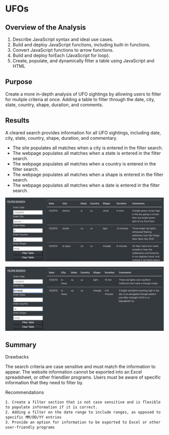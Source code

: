 # UFOs

## Overview of the Analysis
  1.  Describe JavaScript syntax and ideal use cases.
  2.  Build and deploy JavaScript functions, including built-in functions.
  3.  Convert JavaScript functions to arrow functions.
  4.  Build and deploy forEach (JavaScript for loop).
  5.  Create, populate, and dynamically filter a table using JavaScript and HTML

## Purpose

   Create a more in-depth analysis of UFO sightings by allowing users to filter for muliple criteria at once. Adding a table to filter through the date, city, state, country, shape, duration, and comments. 

## Results

   A cleared search provides information for all UFO sightings, including date, city, state, country, shape, duration, and commentary. 
   *  The site populates all matches when a city is entered in the filter search. 
   *  The webpage populates all matches when a state is entered in the filter search. 
   *  The webpage populates all matches when a country is entered in the filter search. 
   *  The webpage populates all matches when a shape is entered in the filter search. 
   *  The webpage populates all matches when a date is entered in the filter search.

![This is an image](https://github.com/Stookhy/UFOs/blob/main/static/images/Filter_Search.png?raw=true)

![This is an image](https://github.com/Stookhy/UFOs/blob/main/static/images/Filter_Search_la_mesa.png?raw=true)

## Summary

  Drawbacks
  
   The search criteria are case sensitive and must match the information to appear. The website information cannot be exported into an Excel spreadsheet, or other friendlier programs. Users must be aware of specific information that they need to filter by.
    
  Recommendations

    1. Create a filter section that is not case sensitive and is flexible to populate information if it is correct.
    2. Adding a filter on the date range to include ranges, as opposed to specific MM/DD/YY entries
    3. Provide an option for information to be exported to Excel or other user-friendly programs


